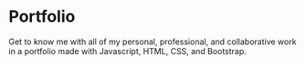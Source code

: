# Portfolio

Get to know me with all of my personal, professional, and collaborative work in a portfolio made with Javascript, HTML, CSS, and Bootstrap. 